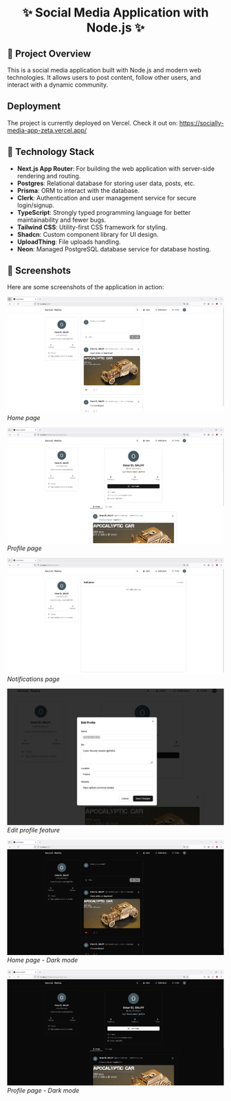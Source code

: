 <h1 align="center">✨ Social Media Application with Node.js ✨</h1>

## 📌 Project Overview

This is a social media application built with Node.js and modern web technologies. It allows users to post content, follow other users, and interact with a dynamic community.

## Deployment
The project is currently deployed on Vercel. Check it out on:
https://socially-media-app-zeta.vercel.app/

## 🚀 Technology Stack

- **Next.js App Router**: For building the web application with server-side rendering and routing.
- **Postgres**: Relational database for storing user data, posts, etc.
- **Prisma**: ORM to interact with the database.
- **Clerk**: Authentication and user management service for secure login/signup.
- **TypeScript**: Strongly typed programming language for better maintainability and fewer bugs.
- **Tailwind CSS**: Utility-first CSS framework for styling.
- **Shadcn**: Custom component library for UI design.
- **UploadThing**: File uploads handling.
- **Neon**: Managed PostgreSQL database service for database hosting.

## 📸 Screenshots

Here are some screenshots of the application in action:

![Screenshot 1](public/Home-page.png)
*Home page*

![Screenshot 2](public/Profile-page.png)
*Profile page*

![Screenshot 3](public/Notifications-page.png)
*Notifications page*

![Screenshot 4](public/Edit-profile-feature.png)
*Edit profile feature*

![Screenshot 5](public/Dark-mode-home-page.png)
*Home page - Dark mode*

![Screenshot 6](public/Dark-mode-profile-page.png)
*Profile page - Dark mode*

